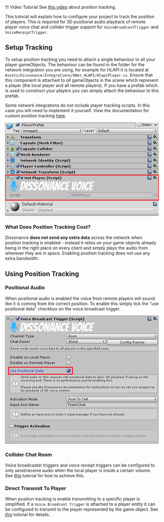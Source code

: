 !!! Video Tutorial
    See [this video](https://youtu.be/HXMYDbuLwVI?t=1179) about position tracking.

This tutorial will explain how to configure your project to track the position of players. This is required for 3D positional audio playback of remote player voice chat and collider trigger support for `VoiceBroadcastTrigger` and `VoiceReceiptTrigger`.

## Setup Tracking

To setup position tracking you need to attach a single behaviour to all your player gameObjects. The behaviour can be found in the folder for the network integration you are using, for example for HLAPI it is located at `Assets/Dissonance/Integrations/UNet_HLAPI/HlapiPlayer.cs`. Ensure that this component is attached to *all* gameObjects in the scene which represent a player (the local player and all remote players). If you have a prefab which is used to construct your players you can simply attach the behaviour to this prefab.

Some network integrations do not include player tracking scripts. In this case you will need to implement it yourself. View the documentation for custom position tracking [here](Custom-Position-Tracking.md).
 
![A Player Prefab with position tracking behaviour added](../images/PlayerPrefab_PositionalAudio.png)

### What Does Position Tracking Cost?

Dissonance **does not send any extra data** across the network when position tracking is enabled - instead it relies on your game objects already being in the right place on every client and simply plays the audio from wherever they are in space. Enabling position tracking does not use any extra bandwidth.

## Using Position Tracking 

### Positional Audio

When positional audio is enabled the voice from remote players will sound like it is coming from the correct position. To enable this simply tick the "use positional data" checkbox on the voice broadcast trigger.

![A broadcast trigger with positional audio enabled](../images/VoiceBroadcastTrigger_Positional.png)

### Collider Chat Room

Voice broadcaster triggers and voice receipt triggers can be configured to only send/receive audio when the local player is inside a certain volume. See [this](Collider-Chat-Room.md) tutorial for how to achieve this.

### Direct Transmit To Player

When position tracking is enable transmitting to a specific player is simplified. If a `Voice Broadcast Trigger` is attached to a player entity it can be configured to transmit to the player represented by the game object. See [this](Direct-Player-Transmit.md) tutorial for details.

